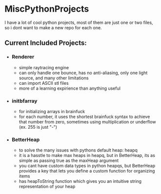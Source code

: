 # MiscPythonProjects
I have a lot of cool python projects, most of them are just one or two files, so i dont want to make a new repo for each one.

## Current Included Projects:
- ### Renderer
  - simple raytracing engine
  - can only handle one bounce, has no anti-aliasing, only one light source, and many other limitations
  - can import ASCII stl files
  - more of a learning expirience than anything useful
- ### initbfarray
  - for initializing arrays in brainfuck
  - for each number, it uses the shortest brainfuck syntax to achieve that number from zero, sometimes using multiplication or underflow (ex. 255 is just "-")
- ### BetterHeap
  - to solve the many issues with pythons default heap: heapq
  - it is a hasstle to make max heaps in heapq, but in BetterHeap, its as simple as passing true as the maxHeap argument
  - you cant have custom data types in python heapqs, but BetterHeap provides a key that lets you define a custom function for organizing items
  - has heapToString function which gives you an intuitive string representation of your heap